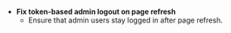 - **Fix token-based admin logout on page refresh**
  - Ensure that admin users stay logged in after page refresh.
  